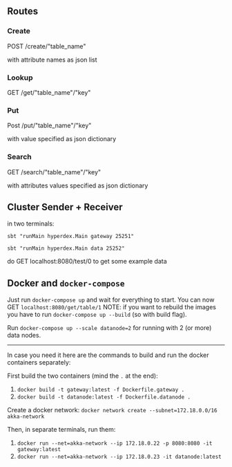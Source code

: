 ## Routes
### Create

POST /create/"table_name"

with attribute names as json list

### Lookup

GET /get/"table_name"/"key"

### Put

Post /put/"table_name"/"key"

with value specified as json dictionary

### Search

GET /search/"table_name"/"key"

with attributes values specified as json dictionary

## Cluster Sender + Receiver
in two terminals:

`sbt "runMain hyperdex.Main gateway 25251"`

`sbt "runMain hyperdex.Main data 25252"`

do GET localhost:8080/test/0 to get some example data


## Docker and `docker-compose`
Just run `docker-compose up` and wait for everything to start. You can now GET `localhost:8080/get/table/1`
NOTE: if you want to rebuild the images you have to run `docker-compose up --build` (so with build flag).

Run `docker-compose up --scale datanode=2` for running with 2 (or more) data nodes.

---

In case you need it here are the commands to build and run the docker containers separately:

First build the two containers (mind the `.` at the end):
1. `docker build -t gateway:latest -f Dockerfile.gateway .`
2. `docker build -t datanode:latest -f Dockerfile.datanode .`

Create a docker network: `docker network create --subnet=172.18.0.0/16 akka-network`

Then, in separate terminals, run them:
1. `docker run --net=akka-network --ip 172.18.0.22 -p 8080:8080 -it gateway:latest`
2. `docker run --net=akka-network --ip 172.18.0.23 -it datanode:latest`

